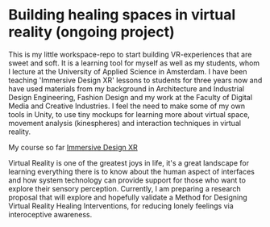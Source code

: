 # Building healing spaces in virtual reality (ongoing project)

This is my little workspace-repo to start building VR-experiences that are sweet and soft. It is a learning tool for myself as well as my students, whom I lecture at the University of Applied Science in Amsterdam. I have been teaching 'Immersive Design XR' lessons to students for three years now and have used materials from my background in Architecture and Industrial Design Engineering, Fashion Design and my work at the Faculty of Digital Media and Creative Industries. I feel the need to make some of my own tools in Unity, to use tiny mockups for learning more about virtual space, movement analysis (kinespheres) and interaction techniques in virtual reality. 
	
My course so far [Immersive Design XR](https://annemarleen.gitbook.io/immersive-design/)

Virtual Reality is one of the greatest joys in life, it's a great landscape for learning everything there is to know about the human aspect of interfaces and how system technology can provide support for those who want to explore their sensory perception. Currently, I am preparing a research proposal that will explore and hopefully validate a Method for Designing Virtual Reality Healing Interventions, for reducing lonely feelings via interoceptive awareness. 
